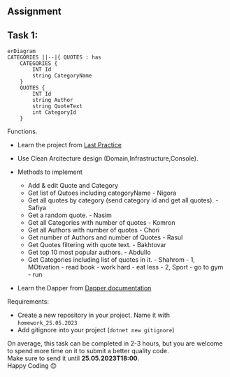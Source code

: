 ## Assignment

## Task 1:

```mermaid
erDiagram
CATEGORIES ||--|{ QUOTES : has
    CATEGORIES {
        INT Id
        string CategoryName
    }
    QUOTES {
        INT Id
        string Author
        string QuoteText
        int CategoryId
    }
```

Functions.

- Learn the project from <a href="https://github.com/NurulloSulaymonov/DapperCrud" target="_blank">Last Practice</a>
- Use Clean Arcitecture design (Domain,Infrastructure,Console).
- Methods to implement 
  - Add & edit Quote and Category
  - Get list of Qutoes including categoryName - Nigora
  - Get all quotes by category (send category id and get all quotes).   - Safiya
  - Get a random quote. - Nasim
  - Get all Categories with number of quotes - Komron
  - Get all Authors with number of quotes - Chori
  - Get number of Authors and number of Quotes  - Rasul
  - Get Quotes filtering with quote text.  - Bakhtovar
  - Get top 10 most popular authors. - Abdullo 
  - Get Categories including list of quotes in it. - Shahrom
         - 1, MOtivation
           - read book
           - work hard
           - eat less
         - 2, Sport
           - go to gym
           - run
   
- Learn the Dapper from <a href="https://www.learndapper.com/dapper-query" target="_blank">Dapper documentation</a>

Requirements:
- Create a new repository in your project. Name it with `homework_25.05.2023`
- Add gitignore into your project (`dotnet new gitignore`)

On average, this task can be completed in 2-3 hours, but you are welcome to spend more time on it to submit a better quality code.
<br /> Make sure to send it until **25.05.2023T18:00**.
<br /> Happy Coding 😊
